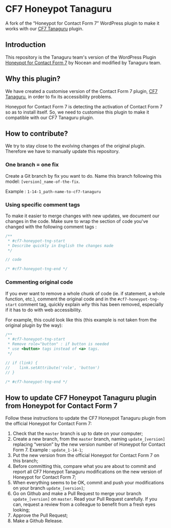 # CF7 Honeypot Tanaguru

A fork of the “Honeypot for Contact Form 7” WordPress plugin to make it works with our [CF7 Tanaguru](https://github.com/Tanaguru/contact-form-7) plugin.

## Introduction

This repository is the Tanaguru team's version of the WordPress Plugin [Honeypot for Contact Form 7](https://wordpress.org/plugins/contact-form-7-honeypot/) by Nocean and modified by Tanaguru team.

## Why this plugin?

We have created a customise version of the Contact Form 7 plugin, [CF7 Tanaguru](https://github.com/Tanaguru/contact-form-7), in order to fix its accessibility problems.

Honeypot for Contact Form 7 is detecting the activation of Contact Form 7 so as to install itself. So, we need to customise this plugin to make it compatible with our CF7 Tanaguru plugin.

## How to contribute?

We try to stay close to the evolving changes of the original plugin. Therefore we have to manually update this repository.

### One branch = one fix

Create a Git branch by fix you want to do. Name this branch following this model: `[version]_name-of-the-fix`.

Example : `1-14-1_path-name-to-cf7-tanaguru`

### Using specific comment tags

To make it easier to merge changes with new updates, we document our changes in the code. Make sure to wrap the section of code you've changed with the following comment tags :

```php
/**
 * #cf7-honeypot-tng-start
 * Describe quickly in English the changes made
 */

// code

/* #cf7-honeypot-tng-end */
```

### Commenting original code

If you ever want to remove a whole chunk of code (ie. if statement, a whole function, etc.), comment the original code and in the `#cf7-honeypot-tng-start` comment tag, quickly explain *why* this has been removed, especially if it has to do with web accessibility.

For example, this could look like this (this example is not taken from the original plugin by the way):

```php
/**
 * #cf7-honeypot-tng-start
 * Remove role="button" : if button is needed
 * use <button> tags instead of <a> tags.
 */

// if (link) {
//    link.setAttribute('role', 'button')
// }

/* #cf7-honeypot-tng-end */
```

## How to update CF7 Honeypot Tanaguru plugin from Honeypot for Contact Form 7

Follow these instructions to update the CF7 Honeypot Tanaguru plugin from the official Honeypot for Contact Form 7:

1. Check that the `master` branch is up to date on your computer;
1. Create a new branch, from the `master` branch, naming `update_[version]` replacing “version” by the new version number of Honeypot for Contact Form 7. Example : `update_1-14-1`;
1. Put the new version from the official Honeypot for Contact Form 7 on this branch;
1. Before committing this, compare what you are about to commit and report all CF7 Honeypot Tanaguru modifications on the new version of Honeypot for Contact Form 7;
1. When everything seems to be OK, commit and push your modifications on your branch `update_[version]`;
1. Go on Github and make a Pull Request to merge your branch `update_[version]` on `master`. Read your Pull Request carefully. If you can, request a review from a colleague to benefit from a fresh eyes looking;
1. Approve the Pull Request;
1. Make a Github Release.
